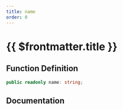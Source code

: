 ```yaml
---
title: name
order: 0
---
```


# {{ $frontmatter.title }}

## Function Definition

```ts
public readonly name: string;
```

## Documentation

<!--@include: ./parts/name.md-->
